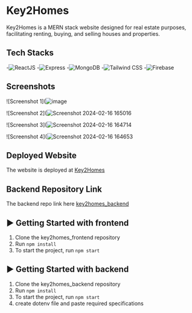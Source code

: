 # Key2Homes

Key2Homes is a MERN stack website designed for real estate purposes, facilitating renting, buying, and selling houses and properties.

## Tech Stacks

-![ReactJS](https://img.shields.io/badge/ReactJS-61DAFB?style=for-the-badge&logo=react&logoColor=white)
-![Express](https://img.shields.io/badge/Express-000000?style=for-the-badge&logo=express&logoColor=white)
-![MongoDB](https://img.shields.io/badge/MongoDB-47A248?style=for-the-badge&logo=mongodb&logoColor=white)
-![Tailwind CSS](https://img.shields.io/badge/Tailwind_CSS-38B2AC?style=for-the-badge&logo=tailwind-css&logoColor=white)
-![Firebase](https://img.shields.io/badge/Firebase-FFCA28?style=for-the-badge&logo=firebase&logoColor=black)  

## Screenshots

![Screenshot 1](![image](https://github.com/Yug063/key2homes_frontend/assets/99280006/d3e0b0d1-2bd1-4aaf-9c7e-d2f62d0e773f)

![Screenshot 2](![Screenshot 2024-02-16 165016](https://github.com/Yug063/key2homes_frontend/assets/99280006/8c71436c-b275-42ed-b468-a51efc9d1e6c)

![Screenshot 3](![Screenshot 2024-02-16 164714](https://github.com/Yug063/key2homes_frontend/assets/99280006/634d3ad0-e674-4844-9912-73a43680cdea)

![Screenshot 4](![Screenshot 2024-02-16 164653](https://github.com/Yug063/key2homes_frontend/assets/99280006/091dfdb1-0d1a-4086-881a-da682689c1de)

<!-- Add more screenshots as needed -->

## Deployed Website

The website is deployed at [Key2Homes](https://main--key2homes.netlify.app/)

## Backend Repository Link

The backend repo link here [key2homes_backend](https://github.com/Yug063/key2homes_backend)

## ▶ Getting Started with frontend
1) Clone the key2homes_frontend repository
2) Run `npm install`
3) To start the project, run `npm start`

## ▶ Getting Started with backend
1) Clone the key2homes_backend repository
2) Run `npm install`
3) To start the project, run `npm start`
4) create dotenv file and paste required specifications
